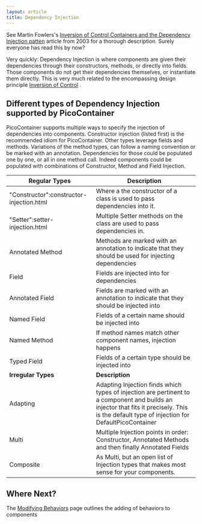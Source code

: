 ```yaml
---
layout: article
title: Dependency Injection
---
```


See Martin Fowlers's [Inversion of Control Containers and the Dependency Injection patten](http://www.martinfowler.com/articles/injection.html) article from 2003 for a thorough description. Surely everyone has read this by now?

Very quickly: Dependency Injection is where components are given their dependencies through their constructors, methods, or directly into fields. Those components do not get their dependencies themselves, or instantiate them directly. This is very much related to the encompassing design principle [Inversion of Control](inversion-of-control.html) .

## Different types of Dependency Injection supported by PicoContainer

PicoContainer supports multiple ways to specify the injection of dependencies into components. Constructor injection (listed first) is the recommended idiom for PicoContainer. Other types leverage fields and methods. Variations of the method types, can follow a naming convention or be marked with an annotation. Dependencies for those could be populated one by one, or all in one method call. Indeed components could be populated with combinations of Constructor, Method and Field Injection.

| **Regular Types**                        | **Description**                                                                                                                                                                              |
|------------------------------------------|----------------------------------------------------------------------------------------------------------------------------------------------------------------------------------------------|
| "Constructor":constructor-injection.html | Where a the constructor of a class is used to pass dependencies into it.                                                                                                                     |
| "Setter":setter-injection.html           | Multiple Setter methods on the class are used to pass dependencies in.                                                                                                                       |
| Annotated Method                         | Methods are marked with an annotation to indicate that they should be used for injecting dependencies                                                                                        |
| Field                                    | Fields are injected into for dependencies                                                                                                                                                    |
| Annotated Field                          | Fields are marked with an annotation to indicate that they should be injected into                                                                                                           |
| Named Field                              | Fields of a certain name should be injected into                                                                                                                                             |
| Named Method                             | If method names match other component names, injection happens                                                                                                                               |
| Typed Field                              | Fields of a certain type should be injected into                                                                                                                                             |
| **Irregular Types**                      | **Description**                                                                                                                                                                              |
| Adapting                                 | Adapting Injection finds which types of injection are pertinent to a component and builds an injector that fits it precisely. This is the default type of injection for DefaultPicoContainer |
| Multi                                    | Multiple Injection points in order: Constructor, Annotated Methods and then finally Annotated Fields                                                                                         |
| Composite                                | As Multi, but an open list of Injection types that makes most sense for your components.                                                                                                     |

## Where Next?

<span class="callout">The [Modifying Behaviors](behaviors.html) page outlines the adding of behaviors to components</span>

